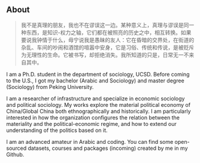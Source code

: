 ## About

> 我不是真理的朋友，我也不在谬误这一边。某种意义上，真理与谬误是同一种东西，是知识-权力之轴，它们都在被照亮的历史之中，相互转换。如果要说我钟情于什么，毋宁说我是愚昧的友人：它在昏暗的交界处，在街道的杂乱、车间的吵闹和酒馆的喧嚣中安身，它是习俗、传统和传说，是被贬斥为无理性的生命。它被书写，却拒绝消失。我所知道的只是，日常无一不来自其中。

I am a Ph.D. student in the department of sociology, UCSD. Before coming to the U.S., I got my bachelor (Arabic and Sociology) and master degree (Sociology) from Peking University.

I am a researcher of infrastructure and specialize in economic sociology and political sociology. My works explore the material political economy of China/Global China both ethnographically and historically. I am particularly interested in how the organization configures the relation between the materiality and the political-economic regime, and how to extend our understanding of the politics based on it. 

I am an advanced amateur in Arabic and coding. You can find some open-sourced datasets, courses and packages (incoming) created by me in my Github.